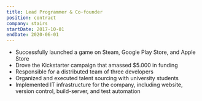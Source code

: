 ```yaml
---
title: Lead Programmer & Co-founder
position: contract
company: stairs
startDate: 2017-10-01
endDate: 2020-06-01
---
```

- Successfully launched a game on Steam, Google Play Store, and Apple Store
- Drove the Kickstarter campaign that amassed $5.000 in funding
- Responsible for a distributed team of three developers
- Organized and executed talent sourcing with university students
- Implemented IT infrastructure for the company, including website, version control, build-server, and test automation
  